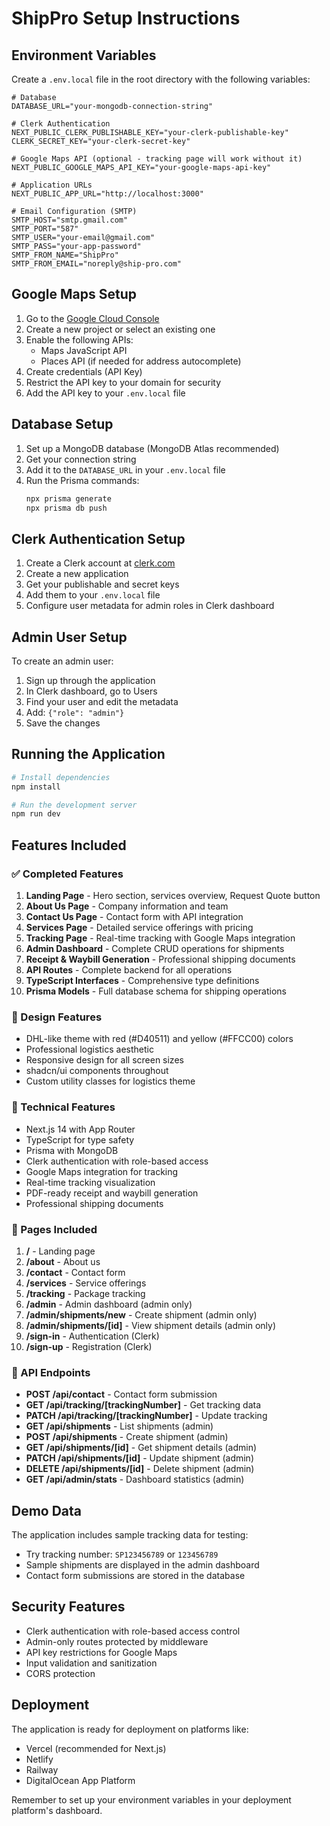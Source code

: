# ShipPro Setup Instructions

## Environment Variables

Create a `.env.local` file in the root directory with the following variables:

```env
# Database
DATABASE_URL="your-mongodb-connection-string"

# Clerk Authentication
NEXT_PUBLIC_CLERK_PUBLISHABLE_KEY="your-clerk-publishable-key"
CLERK_SECRET_KEY="your-clerk-secret-key"

# Google Maps API (optional - tracking page will work without it)
NEXT_PUBLIC_GOOGLE_MAPS_API_KEY="your-google-maps-api-key"

# Application URLs
NEXT_PUBLIC_APP_URL="http://localhost:3000"

# Email Configuration (SMTP)
SMTP_HOST="smtp.gmail.com"
SMTP_PORT="587"
SMTP_USER="your-email@gmail.com"
SMTP_PASS="your-app-password"
SMTP_FROM_NAME="ShipPro"
SMTP_FROM_EMAIL="noreply@ship-pro.com"
```

## Google Maps Setup

1. Go to the [Google Cloud Console](https://console.cloud.google.com/)
2. Create a new project or select an existing one
3. Enable the following APIs:
   - Maps JavaScript API
   - Places API (if needed for address autocomplete)
4. Create credentials (API Key)
5. Restrict the API key to your domain for security
6. Add the API key to your `.env.local` file

## Database Setup

1. Set up a MongoDB database (MongoDB Atlas recommended)
2. Get your connection string
3. Add it to the `DATABASE_URL` in your `.env.local` file
4. Run the Prisma commands:
   ```bash
   npx prisma generate
   npx prisma db push
   ```

## Clerk Authentication Setup

1. Create a Clerk account at [clerk.com](https://clerk.com)
2. Create a new application
3. Get your publishable and secret keys
4. Add them to your `.env.local` file
5. Configure user metadata for admin roles in Clerk dashboard

## Admin User Setup

To create an admin user:

1. Sign up through the application
2. In Clerk dashboard, go to Users
3. Find your user and edit the metadata
4. Add: `{"role": "admin"}`
5. Save the changes

## Running the Application

```bash
# Install dependencies
npm install

# Run the development server
npm run dev
```

## Features Included

### ✅ Completed Features

1. **Landing Page** - Hero section, services overview, Request Quote button
2. **About Us Page** - Company information and team
3. **Contact Us Page** - Contact form with API integration
4. **Services Page** - Detailed service offerings with pricing
5. **Tracking Page** - Real-time tracking with Google Maps integration
6. **Admin Dashboard** - Complete CRUD operations for shipments
7. **Receipt & Waybill Generation** - Professional shipping documents
8. **API Routes** - Complete backend for all operations
9. **TypeScript Interfaces** - Comprehensive type definitions
10. **Prisma Models** - Full database schema for shipping operations

### 🎨 Design Features

- DHL-like theme with red (#D40511) and yellow (#FFCC00) colors
- Professional logistics aesthetic
- Responsive design for all screen sizes
- shadcn/ui components throughout
- Custom utility classes for logistics theme

### 🚀 Technical Features

- Next.js 14 with App Router
- TypeScript for type safety
- Prisma with MongoDB
- Clerk authentication with role-based access
- Google Maps integration for tracking
- Real-time tracking visualization
- PDF-ready receipt and waybill generation
- Professional shipping documents

### 📱 Pages Included

1. **/** - Landing page
2. **/about** - About us
3. **/contact** - Contact form
4. **/services** - Service offerings
5. **/tracking** - Package tracking
6. **/admin** - Admin dashboard (admin only)
7. **/admin/shipments/new** - Create shipment (admin only)
8. **/admin/shipments/[id]** - View shipment details (admin only)
9. **/sign-in** - Authentication (Clerk)
10. **/sign-up** - Registration (Clerk)

### 🔗 API Endpoints

- **POST /api/contact** - Contact form submission
- **GET /api/tracking/[trackingNumber]** - Get tracking data
- **PATCH /api/tracking/[trackingNumber]** - Update tracking
- **GET /api/shipments** - List shipments (admin)
- **POST /api/shipments** - Create shipment (admin)
- **GET /api/shipments/[id]** - Get shipment details (admin)
- **PATCH /api/shipments/[id]** - Update shipment (admin)
- **DELETE /api/shipments/[id]** - Delete shipment (admin)
- **GET /api/admin/stats** - Dashboard statistics (admin)

## Demo Data

The application includes sample tracking data for testing:
- Try tracking number: `SP123456789` or `123456789`
- Sample shipments are displayed in the admin dashboard
- Contact form submissions are stored in the database

## Security Features

- Clerk authentication with role-based access control
- Admin-only routes protected by middleware
- API key restrictions for Google Maps
- Input validation and sanitization
- CORS protection

## Deployment

The application is ready for deployment on platforms like:
- Vercel (recommended for Next.js)
- Netlify
- Railway
- DigitalOcean App Platform

Remember to set up your environment variables in your deployment platform's dashboard.
